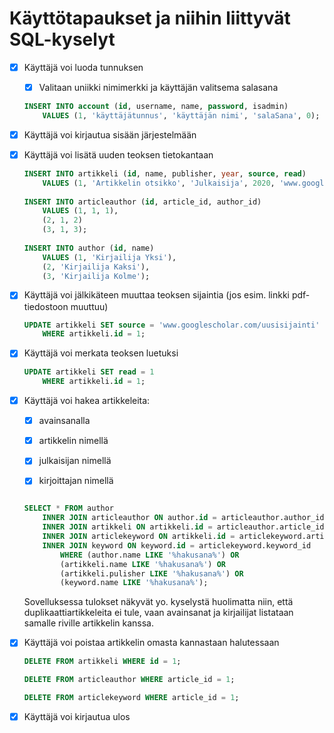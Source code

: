 # Käyttötapaukset ja niihin liittyvät SQL-kyselyt

- [x] Käyttäjä voi luoda tunnuksen

    - [x] Valitaan uniikki nimimerkki ja käyttäjän valitsema salasana
    
    ```sql
    INSERT INTO account (id, username, name, password, isadmin) 
        VALUES (1, 'käyttäjätunnus', 'käyttäjän nimi', 'salaSana', 0);
    ```

- [x] Käyttäjä voi kirjautua sisään järjestelmään

- [x] Käyttäjä voi lisätä uuden teoksen tietokantaan

    ```sql
    INSERT INTO artikkeli (id, name, publisher, year, source, read)
        VALUES (1, 'Artikkelin otsikko', 'Julkaisija', 2020, 'www.googlescholar.com/artikkeli', 0);
        
    INSERT INTO articleauthor (id, article_id, author_id) 
        VALUES (1, 1, 1),
        (2, 1, 2)
        (3, 1, 3);
        
    INSERT INTO author (id, name)
        VALUES (1, 'Kirjailija Yksi'),
        (2, 'Kirjailija Kaksi'),
        (3, 'Kirjailija Kolme');
    ```

- [x] Käyttäjä voi jälkikäteen muuttaa teoksen sijaintia (jos esim. linkki pdf-tiedostoon muuttuu)

    ```sql
    UPDATE artikkeli SET source = 'www.googlescholar.com/uusisijainti'
        WHERE artikkeli.id = 1;
    ```

- [x] Käyttäjä voi merkata teoksen luetuksi

    ```sql
    UPDATE artikkeli SET read = 1
        WHERE artikkeli.id = 1;
    ```

- [x] Käyttäjä voi hakea artikkeleita:

    - [x] avainsanalla

    - [x] artikkelin nimellä

    - [x] julkaisijan nimellä

    - [x] kirjoittajan nimellä
    
    ```sql

    SELECT * FROM author
        INNER JOIN articleauthor ON author.id = articleauthor.author_id
        INNER JOIN artikkeli ON artikkeli.id = articleauthor.article_id
        INNER JOIN articlekeyword ON artikkeli.id = articlekeyword.article_id
        INNER JOIN keyword ON keyword.id = articlekeyword.keyword_id
            WHERE (author.name LIKE '%hakusana%') OR 
            (artikkeli.name LIKE '%hakusana%') OR
            (artikkeli.pulisher LIKE '%hakusana%') OR
            (keyword.name LIKE '%hakusana%');
     ```
     
     Sovelluksessa tulokset näkyvät yo. kyselystä huolimatta niin, että duplikaattiartikkeleita ei tule, vaan avainsanat ja kirjailijat listataan samalle riville artikkelin kanssa. 

- [x] Käyttäjä voi poistaa artikkelin omasta kannastaan halutessaan

    ```sql
    DELETE FROM artikkeli WHERE id = 1;
    
    DELETE FROM articleauthor WHERE article_id = 1;
    
    DELETE FROM articlekeyword WHERE article_id = 1;
    ```

- [x] Käyttäjä voi kirjautua ulos
